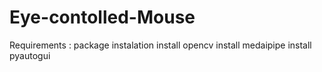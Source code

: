 # Eye-contolled-Mouse
Requirements : package instalation
install opencv
install medaipipe
install pyautogui

